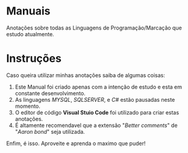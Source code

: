 # Manuais
 Anotações sobre todas as Linguagens de Programação/Marcação que estudo atualmente.

# Instruções
 Caso queira utilizar minhas anotações saiba de algumas coisas:
1. Este Manual foi criado apenas com a intenção de estudo e esta em constante desenvolvimento.
2. As linguagens *MYSQL*, *SQLSERVER*, e *C#* estão pausadas neste momento.
3. O editor de código **Visual Stuio Code** foi utilizado para criar estas anotações.
4. É altamente recomendavel que a extensão "*Better comments*" de "*Aaron bond*" seja utilizada.

Enfim, é isso. Aproveite e aprenda o maximo que puder!
